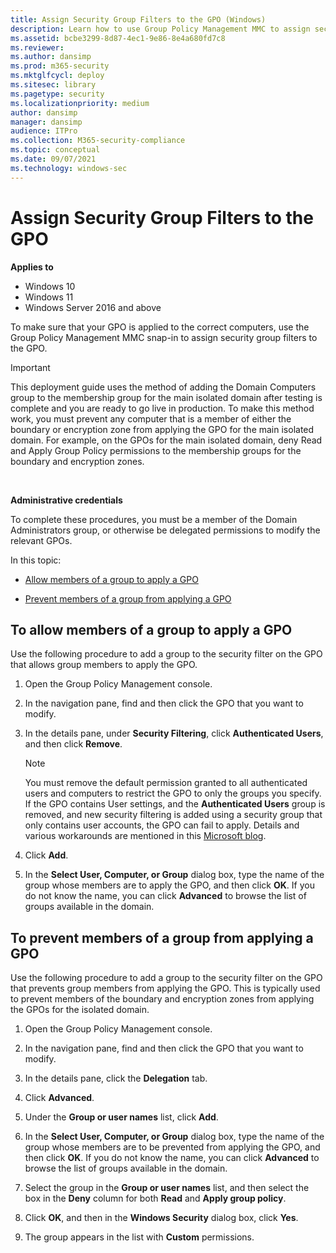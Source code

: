 ```yaml
---
title: Assign Security Group Filters to the GPO (Windows)
description: Learn how to use Group Policy Management MMC to assign security group filters to a GPO to make sure that the GPO is applied to the correct computers.
ms.assetid: bcbe3299-8d87-4ec1-9e86-8e4a680fd7c8
ms.reviewer: 
ms.author: dansimp
ms.prod: m365-security
ms.mktglfcycl: deploy
ms.sitesec: library
ms.pagetype: security
ms.localizationpriority: medium
author: dansimp
manager: dansimp
audience: ITPro
ms.collection: M365-security-compliance
ms.topic: conceptual
ms.date: 09/07/2021
ms.technology: windows-sec
---
```


# Assign Security Group Filters to the GPO

**Applies to**
-   Windows 10
-   Windows 11
-   Windows Server 2016 and above

To make sure that your GPO is applied to the correct computers, use the Group Policy Management MMC snap-in to assign security group filters to the GPO.

>[!IMPORTANT]
>This deployment guide uses the method of adding the Domain Computers group to the membership group for the main isolated domain after testing is complete and you are ready to go live in production. To make this method work, you must prevent any computer that is a member of either the boundary or encryption zone from applying the GPO for the main isolated domain. For example, on the GPOs for the main isolated domain, deny Read and Apply Group Policy permissions to the membership groups for the boundary and encryption zones.

 

**Administrative credentials**

To complete these procedures, you must be a member of the Domain Administrators group, or otherwise be delegated permissions to modify the relevant GPOs.

In this topic:

-   [Allow members of a group to apply a GPO](#to-allow-members-of-a-group-to-apply-a-gpo)

-   [Prevent members of a group from applying a GPO](#to-prevent-members-of-a-group-from-applying-a-gpo)

## To allow members of a group to apply a GPO

Use the following procedure to add a group to the security filter on the GPO that allows group members to apply the GPO.

1.  Open the Group Policy Management console.

2.  In the navigation pane, find and then click the GPO that you want to modify.

3.  In the details pane, under **Security Filtering**, click **Authenticated Users**, and then click **Remove**.

    >[!NOTE]
    >You must remove the default permission granted to all authenticated users and computers to restrict the GPO to only the groups you specify. If the GPO contains User settings, and the **Authenticated Users** group is removed, and new security filtering is added using a security group that only contains user accounts, the GPO can fail to apply. Details and various workarounds are mentioned in this [Microsoft blog](https://techcommunity.microsoft.com/t5/Core-Infrastructure-and-Security/Who-broke-my-user-GPOs/ba-p/258781). 

4.  Click **Add**.

5.  In the **Select User, Computer, or Group** dialog box, type the name of the group whose members are to apply the GPO, and then click **OK**. If you do not know the name, you can click **Advanced** to browse the list of groups available in the domain.

## To prevent members of a group from applying a GPO 

Use the following procedure to add a group to the security filter on the GPO that prevents group members from applying the GPO. This is typically used to prevent members of the boundary and encryption zones from applying the GPOs for the isolated domain.

1.  Open the Group Policy Management console.

2.  In the navigation pane, find and then click the GPO that you want to modify.

3.  In the details pane, click the **Delegation** tab.

4.  Click **Advanced**.

5.  Under the **Group or user names** list, click **Add**.

6.  In the **Select User, Computer, or Group** dialog box, type the name of the group whose members are to be prevented from applying the GPO, and then click **OK**. If you do not know the name, you can click **Advanced** to browse the list of groups available in the domain.

7.  Select the group in the **Group or user names** list, and then select the box in the **Deny** column for both **Read** and **Apply group policy**.

8.  Click **OK**, and then in the **Windows Security** dialog box, click **Yes**.

9.  The group appears in the list with **Custom** permissions.
